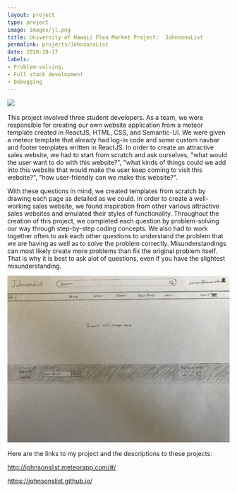 ```yaml
---
layout: project
type: project
image: images/jl.png
title: University of Hawaii Flea Market Project:  JohnsonsList
permalink: projects/JohnsonsList
date: 2019-10-17
labels:
- Problem-solving, 
- Full stack development
- Debugging
---
```


<img class="ui medium right floated rounded image" src="../images/j1.png">

This project involved three student developers.  As a team, we were responsible for creating our own website application from a meteor template created in ReactJS, HTML, CSS, and Semantic-UI.  We were given a meteor template that already had log-in code and some custom navbar and footer templates written in ReactJS.  In order to create an attractive sales website, we had to start from scratch and ask ourselves, "what would the user want to do with this website?", "what kinds of things could we add into this website that would make the user keep coming to visit this website?",  "how user-friendly can we make this website?".  

With these questions in mind, we created templates from scratch by drawing each page as detailed as we could.  In order to create a well-working sales website, we found inspiration from other various attractive sales websites and emulated their styles of functionality.  Throughout the creation of this project, we completed each question by problem-solving our way through step-by-step coding concepts.  We also had to work together often to ask each other questions to understand the problem that we are having as well as to solve the problem correctly.  Misunderstandings can most likely create more problems than fix the original problem itself.  That is why it is best to ask alot of questions, even if you have the slightest misunderstanding.  

<img class="ui medium right floated rounded image" src="../images/MockpageJL.jpg">


Here are the links to my project and the descriptions to these projects:

http://johnsonslist.meteorapp.com/#/

https://johnsonslist.github.io/
